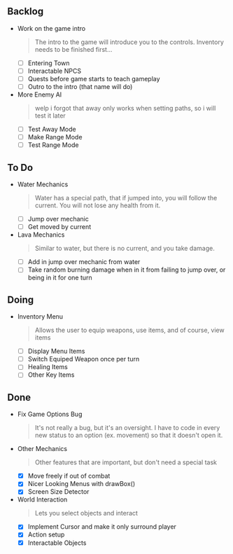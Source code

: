 ## Backlog

- Work on the game intro
    > The intro to the game will introduce you to the controls. Inventory needs to be finished first...
    * [ ] Entering Town
    * [ ] Interactable NPCS
    * [ ] Quests before game starts to teach gameplay
    * [ ] Outro to the intro (that name will do)
- More Enemy AI
    > welp i forgot that away only works when setting paths, so i will test it later
    * [ ] Test Away Mode
    * [ ] Make Range Mode
    * [ ] Test Range Mode

## To Do

- Water Mechanics
    > Water has a special path, that if jumped into, you will follow the current. You will not lose any health from it.
    * [ ] Jump over mechanic
    * [ ] Get moved by current
- Lava Mechanics
    > Similar to water, but there is no current, and you take damage.
    * [ ] Add in jump over mechanic from water
    * [ ] Take random burning damage when in it from  failing to jump over, or being in it for one turn

## Doing

- Inventory Menu
    > Allows the user to equip weapons, use items, and of course, view items
    * [ ] Display Menu Items
    * [ ] Switch Equiped Weapon once per turn
    * [ ] Healing Items
    * [ ] Other Key Items

## Done

- Fix Game Options Bug
    > It's  not really a bug, but it's an oversight. I have to code in every new status to an option (ex. movement) so that it doesn't open it.
- Other Mechanics
    > Other features that are important, but don't need a special task
    * [x] Move freely if out of combat
    * [x] Nicer Looking Menus with drawBox()
    * [x] Screen Size Detector
- World Interaction
    > Lets you select objects and interact
    * [x] Implement Cursor and make it only surround player
    * [x] Action setup
    * [x] Interactable Objects
